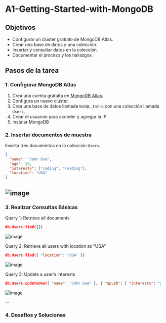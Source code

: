 # A1-Getting-Started-with-MongoDB

## Objetivos
- Configurar un clúster gratuito de MongoDB Atlas.
- Crear una base de datos y una colección.
- Insertar y consultar datos en la colección.
- Documentar el proceso y los hallazgos.

## Pasos de la tarea

### 1. Configurar MongoDB Atlas
1. Crea una cuenta gratuita en [MongoDB Atlas](https://www.mongodb.com/cloud/atlas).
2. Configura un nuevo clúster.
3. Crea una base de datos llamada `NoSQL_Intro` con una colección llamada `Users`.
4. Crear el usuaruio para acceder y agregar la IP
5. Instalar MongoDB 

### 2. Insertar documentos de muestra
Inserta tres documentos en la colección `Users`.
```json
{
  "name": "John Doe",
  "age": 29,
  "interests": ["coding", "reading"],
  "location": "USA"
}
```
![image](https://github.com/user-attachments/assets/e091ca83-fdcb-4192-b8bc-d21c9bdaab2e)
--
### 3. Realizar Consultas Básicas

Query 1: Retrieve all documents
```json
db.Users.find({})
```
![image](https://github.com/user-attachments/assets/3a0dc2dd-2d54-4380-bed2-c33b83266d65)

Query 2: Retrieve all users with location as "USA"
```json
db.Users.find({ "location": "USA" })
```
![image](https://github.com/user-attachments/assets/42c6c3b0-fdae-44cd-ac4e-03711ed45fdd)

Query 3: Update a user's interests
```json
db.Users.updateOne({ "name": "John Doe" }, { "$push": { "interests": "gaming" } })
```
![image](https://github.com/user-attachments/assets/e45aea48-293a-4454-a20d-c582b4b6a9a1)


--
### 4. Desafíos y Soluciones


